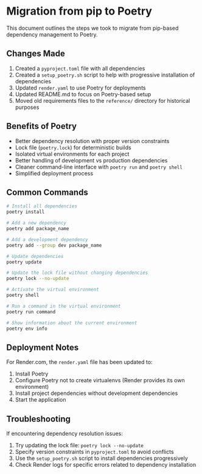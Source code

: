 # Migration from pip to Poetry

This document outlines the steps we took to migrate from pip-based dependency management to Poetry.

## Changes Made

1. Created a `pyproject.toml` file with all dependencies
2. Created a `setup_poetry.sh` script to help with progressive installation of dependencies
3. Updated `render.yaml` to use Poetry for deployments
4. Updated README.md to focus on Poetry-based setup
5. Moved old requirements files to the `reference/` directory for historical purposes

## Benefits of Poetry

- Better dependency resolution with proper version constraints
- Lock file (`poetry.lock`) for deterministic builds
- Isolated virtual environments for each project
- Better handling of development vs production dependencies
- Cleaner command-line interface with `poetry run` and `poetry shell`
- Simplified deployment process

## Common Commands

```bash
# Install all dependencies
poetry install

# Add a new dependency
poetry add package_name

# Add a development dependency
poetry add --group dev package_name

# Update dependencies
poetry update

# Update the lock file without changing dependencies
poetry lock --no-update

# Activate the virtual environment
poetry shell

# Run a command in the virtual environment
poetry run command

# Show information about the current environment
poetry env info
```

## Deployment Notes

For Render.com, the `render.yaml` file has been updated to:

1. Install Poetry
2. Configure Poetry not to create virtualenvs (Render provides its own environment)
3. Install project dependencies without development dependencies
4. Start the application

## Troubleshooting

If encountering dependency resolution issues:

1. Try updating the lock file: `poetry lock --no-update`
2. Specify version constraints in `pyproject.toml` to avoid conflicts
3. Use the `setup_poetry.sh` script to install dependencies progressively
4. Check Render logs for specific errors related to dependency installation 